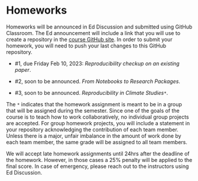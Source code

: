# Homeworks

Homeworks will be announced in Ed Discussion and submitted using GitHub Classroom. The Ed announcement will include a link that you will use to create a 
repository in the [course GitHub site](https://github.com/UCB-stat-159-s23). In order to submit your homework, you will need to push your last changes to 
this GitHub repository. 

* #1, due Friday Feb 10, 2023: _Reproducibility checkup on an existing paper_.

* #2, soon to be announced. _From Notebooks to Research Packages_.

* #3, soon to be announced. _Reproducibility in Climate Studies_`*`.


The `*` indicates that the homework assignment is meant to be in a group that will be assigned during the semester. Since one of the goals of the course is to teach how to work collaboratively, no individual group projects are accepted. For group homework projects, you will include a statement in your repository acknowledging the contribution of each team member. Unless there is a major, unfair imbalance in the amount of work done by each team member, the same grade will be assigned to all team members.

We will accept late homework assignments until 24hrs after the deadline of the homework. However, in those cases a 25% penalty will be applied to the final score. In case of emergency, please reach out to the instructors using Ed Discussion. 